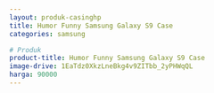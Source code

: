 ```yaml
---
layout: produk-casinghp
title: Humor Funny Samsung Galaxy S9 Case
categories: samsung

# Produk
product-title: Humor Funny Samsung Galaxy S9 Case
image-drive: 1EaTdz0XkzLneBkg4v9ZITbb_2yPHWqQL
harga: 90000
---
```

